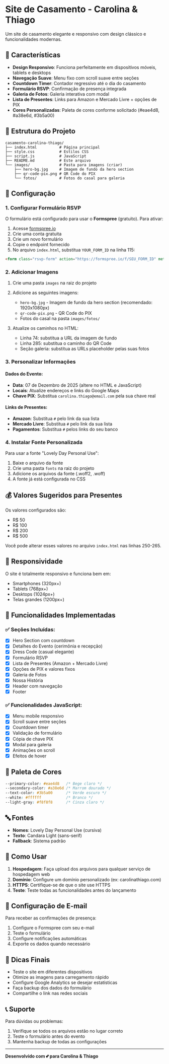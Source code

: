 # Site de Casamento - Carolina & Thiago

Um site de casamento elegante e responsivo com design clássico e funcionalidades modernas.

## 🎨 Características

- **Design Responsivo**: Funciona perfeitamente em dispositivos móveis, tablets e desktops
- **Navegação Suave**: Menu fixo com scroll suave entre seções
- **Countdown Timer**: Contador regressivo até o dia do casamento
- **Formulário RSVP**: Confirmação de presença integrada
- **Galeria de Fotos**: Galeria interativa com modal
- **Lista de Presentes**: Links para Amazon e Mercado Livre + opções de PIX
- **Cores Personalizadas**: Paleta de cores conforme solicitado (#eae4d8, #a38e6d, #3b5a00)

## 📁 Estrutura do Projeto

```
casamento-carolina-thiago/
├── index.html          # Página principal
├── style.css           # Estilos CSS
├── script.js           # JavaScript
├── README.md           # Este arquivo
└── images/             # Pasta para imagens (criar)
    ├── hero-bg.jpg     # Imagem de fundo da hero section
    ├── qr-code-pix.png # QR Code do PIX
    └── fotos/          # Fotos do casal para galeria
```

## 🔧 Configuração

### 1. Configurar Formulário RSVP

O formulário está configurado para usar o **Formspree** (gratuito). Para ativar:

1. Acesse [formspree.io](https://formspree.io)
2. Crie uma conta gratuita
3. Crie um novo formulário
4. Copie o endpoint fornecido
5. No arquivo `index.html`, substitua `YOUR_FORM_ID` na linha 115:

```html
<form class="rsvp-form" action="https://formspree.io/f/SEU_FORM_ID" method="POST">
```

### 2. Adicionar Imagens

1. Crie uma pasta `images` na raiz do projeto
2. Adicione as seguintes imagens:
   - `hero-bg.jpg` - Imagem de fundo da hero section (recomendado: 1920x1080px)
   - `qr-code-pix.png` - QR Code do PIX
   - Fotos do casal na pasta `images/fotos/`

3. Atualize os caminhos no HTML:
   - Linha 74: substitua a URL da imagem de fundo
   - Linha 285: substitua o caminho do QR Code
   - Seção galeria: substitua as URLs placeholder pelas suas fotos

### 3. Personalizar Informações

#### Dados do Evento:
- **Data**: 07 de Dezembro de 2025 (altere no HTML e JavaScript)
- **Locais**: Atualize endereços e links do Google Maps
- **Chave PIX**: Substitua `carolina.thiago@email.com` pela sua chave real

#### Links de Presentes:
- **Amazon**: Substitua `#` pelo link da sua lista
- **Mercado Livre**: Substitua `#` pelo link da sua lista
- **Pagamentos**: Substitua `#` pelos links do seu banco

### 4. Instalar Fonte Personalizada

Para usar a fonte "Lovely Day Personal Use":

1. Baixe o arquivo da fonte
2. Crie uma pasta `fonts` na raiz do projeto
3. Adicione os arquivos da fonte (.woff2, .woff)
4. A fonte já está configurada no CSS

## 💰 Valores Sugeridos para Presentes

Os valores configurados são:
- R$ 50
- R$ 100
- R$ 200
- R$ 500

Você pode alterar esses valores no arquivo `index.html` nas linhas 250-265.

## 📱 Responsividade

O site é totalmente responsivo e funciona bem em:
- Smartphones (320px+)
- Tablets (768px+)
- Desktops (1024px+)
- Telas grandes (1200px+)

## 🎯 Funcionalidades Implementadas

### ✅ Seções Incluídas:
- [x] Hero Section com countdown
- [x] Detalhes do Evento (cerimônia e recepção)
- [x] Dress Code (casual elegante)
- [x] Formulário RSVP
- [x] Lista de Presentes (Amazon + Mercado Livre)
- [x] Opções de PIX e valores fixos
- [x] Galeria de Fotos
- [x] Nossa História
- [x] Header com navegação
- [x] Footer

### ✅ Funcionalidades JavaScript:
- [x] Menu mobile responsivo
- [x] Scroll suave entre seções
- [x] Countdown timer
- [x] Validação de formulário
- [x] Cópia de chave PIX
- [x] Modal para galeria
- [x] Animações on scroll
- [x] Efeitos de hover

## 🎨 Paleta de Cores

```css
--primary-color: #eae4d8   /* Bege claro */
--secondary-color: #a38e6d /* Marrom dourado */
--text-color: #3b5a00      /* Verde escuro */
--white: #ffffff           /* Branco */
--light-gray: #f8f8f8      /* Cinza claro */
```

## 🔤 Fontes

- **Nomes**: Lovely Day Personal Use (cursiva)
- **Texto**: Candara Light (sans-serif)
- **Fallback**: Sistema padrão

## 🚀 Como Usar

1. **Hospedagem**: Faça upload dos arquivos para qualquer serviço de hospedagem web
2. **Domínio**: Configure um domínio personalizado (ex: carolinathiago.com)
3. **HTTPS**: Certifique-se de que o site use HTTPS
4. **Teste**: Teste todas as funcionalidades antes do lançamento

## 📧 Configuração de E-mail

Para receber as confirmações de presença:

1. Configure o Formspree com seu e-mail
2. Teste o formulário
3. Configure notificações automáticas
4. Exporte os dados quando necessário

## 🎉 Dicas Finais

- Teste o site em diferentes dispositivos
- Otimize as imagens para carregamento rápido
- Configure Google Analytics se desejar estatísticas
- Faça backup dos dados do formulário
- Compartilhe o link nas redes sociais

## 📞 Suporte

Para dúvidas ou problemas:
1. Verifique se todos os arquivos estão no lugar correto
2. Teste o formulário antes do evento
3. Mantenha backup de todas as configurações

---

**Desenvolvido com 💕 para Carolina & Thiago**
